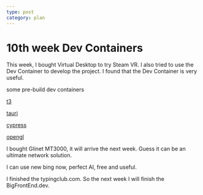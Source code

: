 ```yaml
---
type: post
category: plan
---
```


# 10th week Dev Containers

This week, I bought Virtual Desktop to try Steam VR. I also tried to use the Dev Container to develop the project. I found that the Dev Container is very useful.

some pre-build dev containers

[t3](https://github.com/gongbaodd/containers/tree/t3)

[tauri](https://github.com/gongbaodd/containers/tree/tauri)

[cypress](https://github.com/gongbaodd/containers/tree/cypress)

[opengl](https://github.com/gongbaodd/containers/tree/opengl)

I bought Glinet MT3000, it will arrive the next week. Guess it can be an ultimate network solution.

I can use new bing now, perfect AI, free and useful.

I finished the typingclub.com. So the next week I will finish the BigFrontEnd.dev.
